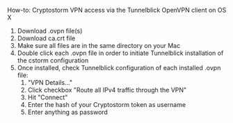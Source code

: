 How-to: Cryptostorm VPN access via the Tunnelblick OpenVPN client on OS X

1. Download .ovpn file(s)
2. Download ca.crt file
3. Make sure all files are in the same directory on your Mac
4. Double click each .ovpn file in order to initiate Tunnelblick installation of the cstorm configuration 
5. Once installed, check Tunnelblick configuration of each installed .ovpn file:
	1. "VPN Details..."
	2. Click checkbox "Route all IPv4 traffic through the VPN"
	3. Hit "Connect"
	4. Enter the hash of your Cryptostorm token as username
	5. Enter anything as password
	
